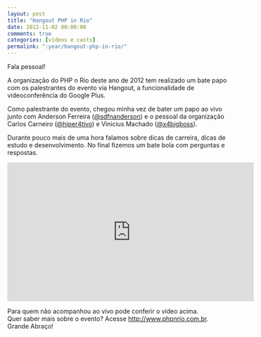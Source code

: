 ```yaml
---
layout: post
title: "Hangout PHP in Rio"
date: 2012-11-02 00:00:00
comments: true
categories: [vídeos e casts]
permalink: ":year/hangout-php-in-rio/"
---
```


<p>Fala pessoal!</p>

<p>A organização do PHP n Rio deste ano de 2012 tem realizado um bate papo com os palestrantes do evento via Hangout, a funcionalidade de videoconferência do Google Plus.</p>

<p>Como palestrante do evento, chegou minha vez de bater um papo ao vivo junto com Anderson Ferreira (<a href="https://twitter.com/sdfnanderson" title="Twitter Anderson Ferreira">@sdfnanderson</a>) e o pessoal da organização Carlos Carneiro (<a href="https://twitter.com/hiper4tivo" title="Twitter Carlos Carneiro">@hiper4tivo</a>) e Vinicius Machado (<a href="https://twitter.com/x4bigboss" title="Twitter Vinicius Machado">@x4bigboss</a>).</p>

<p>Durante pouco mais de uma hora falamos sobre dicas de carreira, dicas de estudo e desenvolvimento. No final fizemos um bate bola com perguntas e respostas.</p>
<!--more-->
<iframe width="560" height="315" src="https://www.youtube.com/embed/ofl-9RYwIc0" frameborder="0" allowfullscreen></iframe>

<p>Para quem não acompanhou ao vivo pode conferir o vídeo acima.<br/>
Quer saber mais sobre o evento? Acesse <a href="http://www.phpnrio.com.br" title="PHP n Rio">http://www.phpnrio.com.br</a>.<br/>
Grande Abraço!</p>